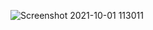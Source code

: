 ![Screenshot 2021-10-01 113011](https://user-images.githubusercontent.com/82696106/135572834-d4f56248-636c-4f05-b25f-4f45f596d632.png)
